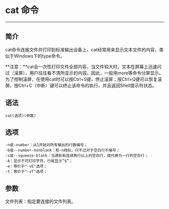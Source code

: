 # cat 命令
---
## 简介
cat命令连接文件并打印到标准输出设备上，cat经常用来显示文本文件的内容，类似于Windows下的type命令。    

**注意：**cat会一次性打印文件全部内容，当文件较大时，文本在屏幕上迅速闪过（滚屏），用户往往看不清所显示的内容。因此，一般用more等命令分屏显示。为了控制滚屏，在使用cat时可以按Ctrl+S键，停止滚屏；按Ctrl+Q键可以恢复滚屏。按Ctrl+C（中断）键可以终止该命令的执行，并且返回Shell提示符状态。

## 语法 
```shell
cat(选项)(参数) 
```

## 选项 
```shell
-n或-number：从1开始对所有输出的行数编号；   
-b或--number-nonblank：和-n相似，只不过对于空白行不编号；    
-s或--squeeze-blank：当遇到有连续两行以上的空白行，就代换为一行的空白行；   
-A：显示不可打印字符，行尾显示“$”；   
-e：等价于"-vE"选项；   
-t：等价于"-vT"选项；   
```

## 参数 
文件列表：指定要连接的文件列表。   

